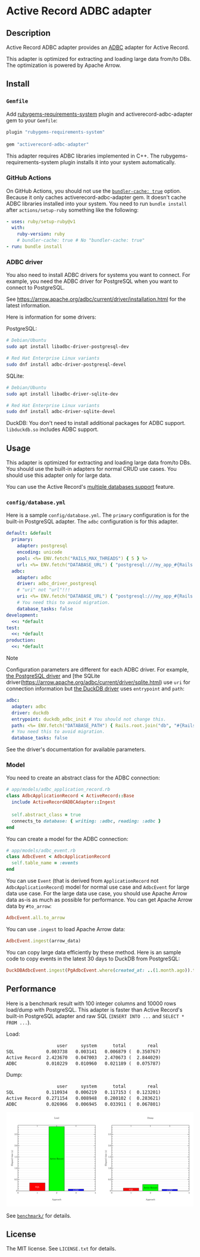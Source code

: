 # Active Record ADBC adapter

## Description

Active Record ADBC adapter provides an
[ADBC](https://arrow.apache.org/adbc/) adapter for Active Record.

This adapter is optimized for extracting and loading large data
from/to DBs. The optimization is powered by Apache Arrow.

## Install

### `Gemfile`

Add
[rubygems-requirements-system](https://rubygems.org/gems/rubygems-requirements-system)
plugin and activerecord-adbc-adapter gem to your `Gemfile`:

```ruby
plugin "rubygems-requirements-system"

gem "activerecord-adbc-adapter"
```

This adapter requires ADBC libraries implemented in C++. The
rubygems-requirements-system plugin installs it into your system
automatically.

### GitHub Actions

On GitHub Actions, you should not use the [`bundler-cache:
true`](https://github.com/ruby/setup-ruby?tab=readme-ov-file#caching-bundle-install-automatically)
option. Because it only caches activerecord-adbc-adapter gem. It
doesn't cache ADBC libraries installed into your system. You need to
run `bundle install` after `actions/setup-ruby` something like the
following:

```yaml
- uses: ruby/setup-ruby@v1
  with:
    ruby-version: ruby
    # bundler-cache: true # No "bundler-cache: true"
- run: bundle install
```

### ADBC driver

You also need to install ADBC drivers for systems you want to
connect. For example, you need the ADBC driver for PostgreSQL when you
want to connect to PostgreSQL.

See https://arrow.apache.org/adbc/current/driver/installation.html for
the latest information.

Here is information for some drivers:

PostgreSQL:

```bash
# Debian/Ubuntu
sudo apt install libadbc-driver-postgresql-dev
```

```bash
# Red Hat Enterprise Linux variants
sudo dnf install adbc-driver-postgresql-devel
```

SQLite:

```bash
# Debian/Ubuntu
sudo apt install libadbc-driver-sqlite-dev
```

```bash
# Red Hat Enterprise Linux variants
sudo dnf install adbc-driver-sqlite-devel
```

DuckDB: You don't need to install additional packages for ADBC
support. `libduckdb.so` includes ADBC support.

## Usage

This adapter is optimized for extracting and loading large data
from/to DBs. You should use the built-in adapters for normal CRUD use
cases. You should use this adapter only for large data.

You can use the Active Record's [multiple databases
support](https://guides.rubyonrails.org/active_record_multiple_databases.html)
feature.

### `config/database.yml`

Here is a sample `config/database.yml`. The `primary` configuration is
for the built-in PostgreSQL adapter. The `adbc` configuration is for
this adapter.

```yaml
default: &default
  primary:
    adapter: postgresql
    encoding: unicode
    pool: <%= ENV.fetch("RAILS_MAX_THREADS") { 5 } %>
    url: <%= ENV.fetch("DATABASE_URL") { "postgresql:///my_app_#{Rails.env}" } %>
  adbc:
    adapter: adbc
    driver: adbc_driver_postgresql
    # "uri" not "url"!!!
    uri: <%= ENV.fetch("DATABASE_URL") { "postgresql:///my_app_#{Rails.env}" } %>
    # You need this to avoid migration.
    database_tasks: false
development:
  <<: *default
test:
  <<: *default
production:
  <<: *default
```

> [!NOTE]
>
> Configuration parameters are different for each ADBC driver. For
> example, [the PostgreSQL
> driver](https://arrow.apache.org/adbc/current/driver/postgresql.html)
> and [the SQLite
> driver(https://arrow.apache.org/adbc/current/driver/sqlite.html) use
> `uri` for connection information but [the DuckDB
> driver](https://duckdb.org/docs/stable/clients/adbc.html) uses
> `entrypoint` and `path`:
>
> ```yaml
> adbc:
>   adapter: adbc
>   driver: duckdb
>   entrypoint: duckdb_adbc_init # You should not change this.
>   path: <%= ENV.fetch("DATABASE_PATH") { Rails.root.join("db", "#{Rails.env}.duckdb") } %>
>   # You need this to avoid migration.
>   database_tasks: false
> ```
>
> See the driver's documentation for available parameters.

### Model

You need to create an abstract class for the ADBC connection:

```ruby
# app/models/adbc_application_record.rb
class AdbcApplicationRecord < ActiveRecord::Base
  include ActiveRecordADBCAdapter::Ingest

  self.abstract_class = true
  connects_to database: { writing: :adbc, reading: :adbc }
end
```

You can create a model for the ADBC connection:

```ruby
# app/models/adbc_event.rb
class AdbcEvent < AdbcApplicationRecord
  self.table_name = :events
end
```

You can use `Event` (that is derived from `ApplicationRecord` not
`AdbcApplicationRecord`) model for normal use case and `AdbcEvent` for
large data use case. For the large data use case, you should use
Apache Arrow data as-is as much as possible for performance. You can
get Apache Arrow data by `#to_arrow`:

```ruby
AdbcEvent.all.to_arrow
```

You can use `.ingest` to load Apache Arrow data:

```ruby
AdbcEvent.ingest(arrow_data)
```

You can copy large data efficiently by these method. Here is an sample
code to copy events in the latest 30 days to DuckDB from PostgreSQL:

```ruby
DuckDBAdbcEvent.ingest(PgAdbcEvent.where(created_at: ..(1.month.ago)).to_arrow)
```

## Performance

Here is a benchmark result with 100 integer columns and 10000 rows
load/dump with PostgreSQL. This adapter is faster than Active Record's
built-in PostgreSQL adapter and raw SQL (`INSERT INTO ...` and
`SELECT * FROM ...`).

Load:

```text
                   user     system      total        real
SQL            0.003738   0.003141   0.006879 (  0.350767)
Active Record  2.423670   0.047003   2.470673 (  2.844029)
ADBC           0.010229   0.010960   0.021189 (  0.075787)
```

Dump:

```text
                   user     system      total        real
SQL            0.110934   0.006219   0.117153 (  0.123201)
Active Record  0.271154   0.008948   0.280102 (  0.283621)
ADBC           0.026966   0.006945   0.033911 (  0.067801)
```

![Load and dump](benchmark/load-dump.svg)


See [`benchmark/`](benchmark/) for details.

## License

The MIT license. See `LICENSE.txt` for details.
